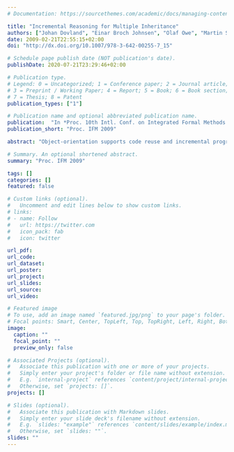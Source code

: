 ```yaml
---
# Documentation: https://sourcethemes.com/academic/docs/managing-content/

title: "Incremental Reasoning for Multiple Inheritance"
authors: ["Johan Dovland", "Einar Broch Johnsen", "Olaf Owe", "Martin Steffen"]
date: 2009-02-21T22:55:15+02:00
doi: "http://dx.doi.org/10.1007/978-3-642-00255-7_15"

# Schedule page publish date (NOT publication's date).
publishDate: 2020-07-21T23:29:46+02:00

# Publication type.
# Legend: 0 = Uncategorized; 1 = Conference paper; 2 = Journal article;
# 3 = Preprint / Working Paper; 4 = Report; 5 = Book; 6 = Book section;
# 7 = Thesis; 8 = Patent
publication_types: ["1"]

# Publication name and optional abbreviated publication name.
publication:  "In *Proc. 10th Intl. Conf. on Integrated Formal Methods (IFM'09)*. LNCS 5423. © Springer 2009."
publication_short: "Proc. IFM 2009"

abstract: "Object-orientation supports code reuse and incremental programming. Multiple inheritance increases the power of code reuse, but complicates the binding of method calls and thereby program analysis. Behavioral subtyping allows program analysis under an open world assumption; i.e., under the assumption that class hierarchies are extensible. However, method redefinition is severely restricted by behavioral subtyping, and multiple inheritance often leads to conflicting restrictions from independently designed superclasses. This paper presents an approach to incremental reasoning for multiple inheritance under an open world assumption. The approach, based on a notion of lazy behavioral subtyping, is less restrictive than behavioral subtyping and fits well with multiple inheritance, as it incrementally imposes context-dependent behavioral constraints on new subclasses. We formalize the approach as a calculus, for which we show soundness."

# Summary. An optional shortened abstract.
summary: "Proc. IFM 2009"

tags: []
categories: []
featured: false

# Custom links (optional).
#   Uncomment and edit lines below to show custom links.
# links:
# - name: Follow
#   url: https://twitter.com
#   icon_pack: fab
#   icon: twitter

url_pdf:
url_code:
url_dataset:
url_poster:
url_project:
url_slides:
url_source:
url_video:

# Featured image
# To use, add an image named `featured.jpg/png` to your page's folder. 
# Focal points: Smart, Center, TopLeft, Top, TopRight, Left, Right, BottomLeft, Bottom, BottomRight.
image:
  caption: ""
  focal_point: ""
  preview_only: false

# Associated Projects (optional).
#   Associate this publication with one or more of your projects.
#   Simply enter your project's folder or file name without extension.
#   E.g. `internal-project` references `content/project/internal-project/index.md`.
#   Otherwise, set `projects: []`.
projects: []

# Slides (optional).
#   Associate this publication with Markdown slides.
#   Simply enter your slide deck's filename without extension.
#   E.g. `slides: "example"` references `content/slides/example/index.md`.
#   Otherwise, set `slides: ""`.
slides: ""
---
```


